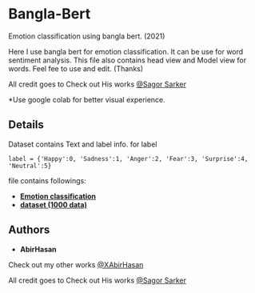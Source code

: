 # Bangla-Bert
 Emotion classification using bangla bert. (2021)

 Here I use bangla bert for emotion classification. It can be use for word sentiment analysis. This file also contains head view and Model view for words.
 Feel fee to use and edit. (Thanks) 

All credit goes to 
Check out His works [@Sagor Sarker](https://github.com/sagorbrur)

 *Use google colab for better visual experience.
 ## Details
 Dataset contains Text and label info. for label 
 ```
 label = {'Happy':0, 'Sadness':1, 'Anger':2, 'Fear':3, 'Surprise':4, 'Neutral':5}
 ```

file contains followings:

* **[Emotion classification](https://github.com/XAbirHasan/Bangla-Bert/blob/master/source/bangla_bert.ipynb)**
* **[dataset (1000 data)](https://github.com/XAbirHasan/Bangla-Bert/blob/master/datasets/data.csv)**

## Authors

* **AbirHasan**

Check out my other works [@XAbirHasan](https://github.com/XAbirHasan)

All credit goes to 
Check out His works [@Sagor Sarker](https://github.com/sagorbrur)
